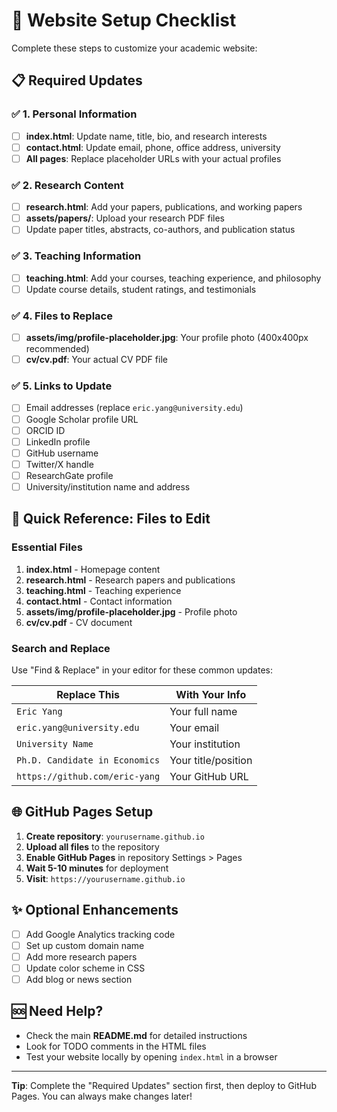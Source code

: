 # 🚀 Website Setup Checklist

Complete these steps to customize your academic website:

## 📋 Required Updates

### ✅ 1. Personal Information
- [ ] **index.html**: Update name, title, bio, and research interests
- [ ] **contact.html**: Update email, phone, office address, university
- [ ] **All pages**: Replace placeholder URLs with your actual profiles

### ✅ 2. Research Content  
- [ ] **research.html**: Add your papers, publications, and working papers
- [ ] **assets/papers/**: Upload your research PDF files
- [ ] Update paper titles, abstracts, co-authors, and publication status

### ✅ 3. Teaching Information
- [ ] **teaching.html**: Add your courses, teaching experience, and philosophy
- [ ] Update course details, student ratings, and testimonials

### ✅ 4. Files to Replace
- [ ] **assets/img/profile-placeholder.jpg**: Your profile photo (400x400px recommended)
- [ ] **cv/cv.pdf**: Your actual CV PDF file

### ✅ 5. Links to Update
- [ ] Email addresses (replace `eric.yang@university.edu`)
- [ ] Google Scholar profile URL
- [ ] ORCID ID
- [ ] LinkedIn profile  
- [ ] GitHub username
- [ ] Twitter/X handle
- [ ] ResearchGate profile
- [ ] University/institution name and address

## 🎯 Quick Reference: Files to Edit

### Essential Files
1. **index.html** - Homepage content
2. **research.html** - Research papers and publications  
3. **teaching.html** - Teaching experience
4. **contact.html** - Contact information
5. **assets/img/profile-placeholder.jpg** - Profile photo
6. **cv/cv.pdf** - CV document

### Search and Replace
Use "Find & Replace" in your editor for these common updates:

| Replace This | With Your Info |
|-------------|----------------|
| `Eric Yang` | Your full name |
| `eric.yang@university.edu` | Your email |
| `University Name` | Your institution |
| `Ph.D. Candidate in Economics` | Your title/position |
| `https://github.com/eric-yang` | Your GitHub URL |

## 🌐 GitHub Pages Setup

1. **Create repository**: `yourusername.github.io`
2. **Upload all files** to the repository
3. **Enable GitHub Pages** in repository Settings > Pages
4. **Wait 5-10 minutes** for deployment
5. **Visit**: `https://yourusername.github.io`

## ✨ Optional Enhancements

- [ ] Add Google Analytics tracking code
- [ ] Set up custom domain name
- [ ] Add more research papers
- [ ] Update color scheme in CSS
- [ ] Add blog or news section

## 🆘 Need Help?

- Check the main **README.md** for detailed instructions
- Look for TODO comments in the HTML files
- Test your website locally by opening `index.html` in a browser

---

**Tip**: Complete the "Required Updates" section first, then deploy to GitHub Pages. You can always make changes later! 
